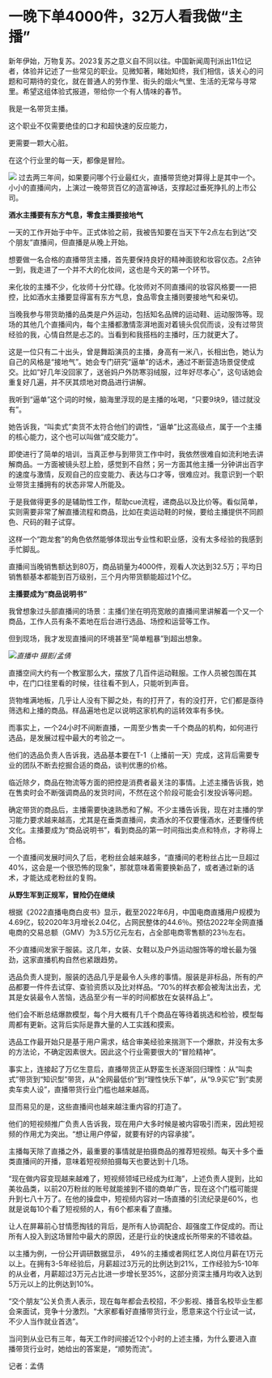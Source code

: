 # 一晚下单4000件，32万人看我做“主播”

新年伊始，万物复苏。2023复苏之意义自不同以往。中国新闻周刊派出11位记者，体验并记述了一些常见的职业。见微知著，睹始知终，我们相信，该关心的问题和可期待的变化，就在普通人的劳作里、街头的烟火气里、生活的无常与寻常里。希望这组体验式报道，带给你一个有人情味的春节。

我是一名带货主播。

这个职业不仅需要绝佳的口才和超快速的反应能力，

更需要一颗大心脏。

在这个行业里的每一天，都像是冒险。

![](https://inews.gtimg.com/news_bt/O56xL2oy2v7jec_-EFjaCwocm1JeY6Xd5mERZ736tx4Y8AA/1000)
过去两三年间，如果要问哪个行业最红火，直播带货绝对算得上是其中一个。小小的直播间内，上演过一晚带货百亿的造富神话，支撑起过垂死挣扎的上市公司。

**酒水主播要有东方气息，零食主播要接地气**

一天的工作开始于中午。正式体验之前，我被告知要在当天下午2点左右到达“交个朋友”直播间，但直播是从晚上开始。

想要做一名合格的直播带货主播，首先要保持良好的精神面貌和妆容仪态。2点钟一到，我走进了一个并不大的化妆间，这也是今天的第一个环节。

来化妆的主播不少，化妆师十分忙碌。化妆师对不同直播间的妆容风格要一一把控，比如酒水主播要显得富有东方气息，食品零食主播则要接地气和亲切。

当晚我参与带货助播的品类是户外运动，包括知名品牌的运动鞋、运动服饰等。现场的其他几个直播间内，每个主播都激情澎湃地面对着镜头侃侃而谈，没有过带货经验的我，心情自然是忐忑的。当看到和我搭档的主播时，压力就更大了。

这是一位只有二十出头，曾是舞蹈演员的主播，身高有一米八，长相出色，她认为自己的风格是“接地气”。她会专门研究“逼单”的话术，通过不断营造场景促使成交。比如“好几年没回家了，送爸妈户外防寒羽绒服，过年好尽孝心”，这句话她会重复好几遍，并不厌其烦地对商品进行讲解。

我听到“逼单”这个词的时候，脑海里浮现的是主播的吆喝，“只要9块9，错过就没有”。

她告诉我，“叫卖式”卖货不太符合他们的调性，“逼单”比这高级点，属于一个主播的核心能力，这个也可以叫做“成交能力”。

即使进行了简单的培训，当真正参与到带货工作中时，我依然很难自如流利地去讲解商品。一方面被镜头怼上脸，感觉到不自然；另一方面其他主播一分钟讲出百字的速度与激情，反观自己的应变能力、表达与口才等，很难应对。我意识到一个职业带货主播拥有的状态非常人所能及。

于是我做得更多的是辅助性工作，帮助cue流程，递商品以及比价等。看似简单，实则需要非常了解直播流程和商品，比如在卖运动鞋的时候，要给主播提供不同颜色、尺码的鞋子试穿。

这样一个“跑龙套”的角色依然能够体现出专业性和职业感，没有太多经验的我感到手忙脚乱。

直播间当晚销售额达到80万，商品销量为4000件，观看人次达到32.5万；平均日销售额基本都能到百万级别，三个月内带货额能超过1个亿。

**主播要成为“商品说明书”**

我曾想象过头部直播间的场景：主播们坐在明亮宽敞的直播间里讲解着一个又一个商品，工作人员有条不紊地在后台进行选品、场控和运营等工作。

但到现场，我才发现直播间的环境甚至“简单粗暴”到超出想象。

![](https://inews.gtimg.com/news_bt/O9TE5iVmpcYgRVpUbJ-Pm_WnQz2XV8QFjwOLeNC55cxgUAA/1000)_直播中 摄影/孟倩_

直播空间大约有一个教室那么大，摆放了几百件运动鞋服。工作人员被包围在其中，在门口往里看的时候，往往看不到人，只能听到声音。

货物堆满地板，几乎让人没有下脚之处，有的打开了，有的没打开，它们都是亟待筛选和上播的商品。样品遍地也足以说明这家机构的运转效率有多快。

而事实上，一个24小时不间断直播，一周至少售卖一千个商品的机构，如何进行选品，是发展过程中最大的考验之一。

他们的选品负责人告诉我，选品基本要在T-1（上播前一天）完成，这背后需要专业的团队不断去挖掘合适的商品，谈判优惠的价格。

临近除夕，商品在物流等方面的把控是消费者最关注的事情。上述主播告诉我，她在售卖时会不断强调商品的发货时间，不然在这个阶段可能会引发投诉等问题。

确定带货的商品后，主播需要快速熟悉和了解。不少主播告诉我，现在对主播的学习能力要求越来越高，尤其是在垂类直播间，卖酒水的不仅要懂酒水，还要懂传统文化。主播要成为“商品说明书”，看到商品的第一时间指出卖点和特点，才称得上合格。

一个直播间发展时间久了后，老粉丝会越来越多，“直播间的老粉丝占比一旦超过40%，这会是一个很恐怖的现象”，那就意味着需要换新品了，或者通过新的话术，才能达成老粉丝的复购。

**从野生军到正规军，冒险仍在继续**

根据《2022直播电商白皮书》显示，截至2022年6月，中国电商直播用户规模为4.69亿，较2020年3月增长2.04亿，占网民整体的44.6％。预估2022年全网直播电商的交易总额（GMV）为3.5万亿元左右，占全部电商零售额的23％左右。

不少直播间发家于服装。这几年，女装、女鞋以及户外运动服饰等的增长最为强劲，这家直播机构自然也紧跟趋势。

选品负责人提到，服装的选品几乎是最令人头疼的事情。服装是非标品，所有的产品都要一件件去试穿、查验资质以及比对样品。“70%的样衣都会被淘汰出去，尤其是女装最令人苦恼，选品至少有一半的时间都放在女装样品上”。

他们会不断总结爆款模型，每个月大概有几千个商品在等待着挑选和检验，模型每周都有更新。这背后实际是靠大量的人工实践和摸索。

选品工作最开始只是基于用户需求，结合审美经验来揣测下一个爆款，并没有太多的方法论，不确定因素很大。因此这个行业需要很大的“冒险精神”。

事实上，连接起了万亿生意后，直播带货正从野蛮生长逐渐回归理性：从“叫卖式”带货到“知识型”带货，从“全网最低价”到“理性快乐下单”，从“9.9买它”到“卖房卖车卖人设”，直播带货行业门槛也越来越高。

显而易见的是，这些直播间也越来越注重内容的打造了。

他们的短视频推广负责人告诉我，现在用户大多时候是被内容吸引而来，因此短视频的作用尤为突出。“想让用户停留，就要有好的内容承接”。

主播每天除了直播之外，最重要的事情就是拍摄商品的推荐短视频。每天十多个垂类直播间的开播，意味着短视频拍摄每天也要达到十几场。

“现在做内容变现越来越难了，短视频领域已经成为红海”，上述负责人提到，比如美妆品类，以前20万粉丝的账号就能接到不错的商单广告，现在这个门槛可能提升到七八十万了。在他的操盘中，短视频内容对一场直播的引流纪录是60%，也就是说每10个看了短视频的人，有6个都来看了直播。

让人在屏幕前心甘情愿掏钱的背后，是所有人协调配合、超强度工作促成的。而让所有人投入到这场冒险中最大的原因，还是行业的快速成长所带来的不错收益。

以主播为例，一份公开调研数据显示，
49%的主播或者网红艺人岗位月薪在1万元以上。在拥有3-5年经验后，月薪超过3万元的比例达到21%，工作经验为5-10年的从业者，月薪超过3万元占比进一步增长至35%，这部分资深主播月均收入达到5万元以上的比例达到10%。

“交个朋友”公关负责人表示，现在每年都会去校招，不少影视、播音名校毕业生都会来面试，竞争十分激烈。“大家都看好直播带货行业，愿意来这个行业试一试，不少人当作就业首选”。

当问到从业已有三年，每天工作时间接近12个小时的上述主播，为什么要进入直播带货行业时，她给出的答案是，“顺势而流”。

记者：孟倩

